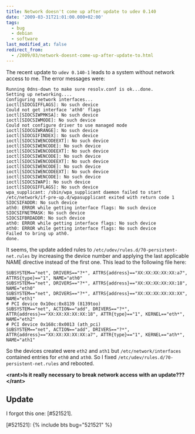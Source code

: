 ```yaml
---
title: Network doesn't come up after update to udev 0.140
date: '2009-03-31T21:01:00.000+02:00'
tags:
  - bug
  - debian
  - software
last_modified_at: false
redirect_from:
  - /2009/03/network-doesnt-come-up-after-update-to.html
---
```


The recent update to `udev 0.140-1` leads to a system without network access to
me. The error messages were:

```console
Running 0dns-down to make sure resolv.conf is ok...done.
Setting up networking....
Configuring network interfaces...
ioctl[SIOCGIFFLAGS]: No such device
Could not get interface 'ath0' flags
ioctl[SIOCSIWPMKSA]: No such device
ioctl[SIOCSIWMODE]: No such device
Could not configure driver to use managed mode
ioctl[SIOCGIWRANGE]: No such device
ioctl[SIOCGIFINDEX]: No such device
ioctl[SIOCSIWENCODEEXT]: No such device
ioctl[SIOCSIWENCODE]: No such device
ioctl[SIOCSIWENCODEEXT]: No such device
ioctl[SIOCSIWENCODE]: No such device
ioctl[SIOCSIWENCODEEXT]: No such device
ioctl[SIOCSIWENCODE]: No such device
ioctl[SIOCSIWENCODEEXT]: No such device
ioctl[SIOCSIWENCODE]: No such device
ioctl[SIOCSIWAP]: No such device
ioctl[SIOCGIFFLAGS]: No such device
wpa_supplicant: /sbin/wpa_supplicant daemon failed to start
/etc/network/if-pre-up.d/wpasupplicant exited with return code 1
SIOCSIFADDR: No such device
ath0: ERROR while getting interface flags: No such device
SIOCSIFNETMASK: No such device
SIOCSIFBRDADDR: No such device
ath0: ERROR while getting interface flags: No such device
ath0: ERROR while getting interface flags: No such device
Failed to bring up ath0.
done.
```

It seems, the update added rules to `/etc/udev/rules.d/70-persistent-net.rules`
by increasing the device number and applying the last applicable NAME directive
instead of the first one. This lead to the following file here:

```
SUBSYSTEM=="net", DRIVERS=="?*", ATTRS{address}=="XX:XX:XX:XX:XX:a7", ATTRS{type}=="1", NAME="ath0"
SUBSYSTEM=="net", DRIVERS=="?*", ATTRS{address}=="XX:XX:XX:XX:XX:18", NAME="eth0"
SUBSYSTEM=="net", DRIVERS=="?*", ATTRS{address}=="XX:XX:XX:XX:XX:XX", NAME="eth1"
# PCI device 0x10ec:0x8139 (8139too)
SUBSYSTEM=="net", ACTION=="add", DRIVERS=="?*", ATTR{address}=="XX:XX:XX:XX:XX:18", ATTR{type}=="1", KERNEL=="eth*", NAME="eth2"
# PCI device 0x168c:0x0013 (ath_pci)
SUBSYSTEM=="net", ACTION=="add", DRIVERS=="?*", ATTR{address}=="XX:XX:XX:XX:XX:a7", ATTR{type}=="1", KERNEL=="ath*", NAME="ath1"
```

So the devices created were <code>eth2</code> and <code>ath1</code> but
`/etc/network/interfaces` contained entries for <code>eth0</code> and
<code>ath0</code>. So I fixed `/etc/udev/rules.d/70-persistent-net.rules` and
rebooted.

**&lt;rant&gt;Is it really necessary to break network access with an
update???&lt;/rant&gt;**

## Update

I forgot this one: [#521521].

[#521521]: {% include bts bug="521521" %}

<!-- vim: set tw=79 ts=2 sw=2 ai si et: -->
